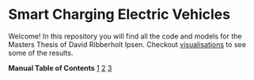 # Smart Charging Electric Vehicles
Welcome!
In this repository you will find all the code and models for the Masters Thesis of David Ribberholt Ipsen.
Checkout [visualisations](https://davidripsen.github.io/code_Smart_Charging/) to see some of the results.


**Manual Table of Contents**
[1](https://davidripsen.github.io/code_Smart_Charging/_figures/A)
[2](https://davidripsen.github.io/code_Smart_Charging/_figures/B)
[3](https://davidripsen.github.io/code_Smart_Charging/_figures/C) 